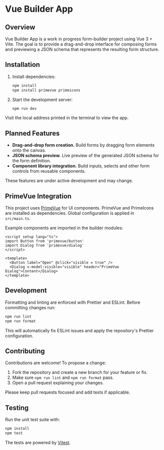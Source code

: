 # Vue Builder App

## Overview
Vue Builder App is a work in progress form-builder project using Vue 3 + Vite. The goal is to provide a drag-and-drop interface for composing forms and previewing a JSON schema that represents the resulting form structure.

## Installation

1. Install dependencies:
   ```bash
   npm install
   npm install primevue primeicons
   ```
2. Start the development server:
   ```bash
   npm run dev
   ```

Visit the local address printed in the terminal to view the app.

## Planned Features

- **Drag-and-drop form creation.** Build forms by dragging form elements onto the canvas.
- **JSON schema preview.** Live preview of the generated JSON schema for the form definition.
- **Component library integration.** Build inputs, selects and other form controls from reusable components.

These features are under active development and may change.

## PrimeVue Integration

This project uses [PrimeVue](https://primevue.org/) for UI components. PrimeVue
and PrimeIcons are installed as dependencies. Global configuration is applied in
`src/main.ts`.

Example components are imported in the builder modules:

```vue
<script setup lang="ts">
import Button from 'primevue/button'
import Dialog from 'primevue/dialog'
</script>

<template>
  <Button label="Open" @click="visible = true" />
  <Dialog v-model:visible="visible" header="PrimeVue Dialog">Content</Dialog>
</template>
```

## Development

Formatting and linting are enforced with Prettier and ESLint. Before committing changes run:

```bash
npm run lint
npm run format
```

This will automatically fix ESLint issues and apply the repository's Prettier configuration.

## Contributing

Contributions are welcome! To propose a change:

1. Fork the repository and create a new branch for your feature or fix.
2. Make sure `npm run lint` and `npm run format` pass.
3. Open a pull request explaining your changes.

Please keep pull requests focused and add tests if applicable.

## Testing

Run the unit test suite with:

```bash
npm install
npm test
```

The tests are powered by [Vitest](https://vitest.dev/).
